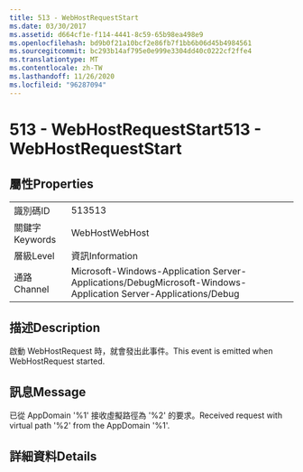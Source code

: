 ```yaml
---
title: 513 - WebHostRequestStart
ms.date: 03/30/2017
ms.assetid: d664cf1e-f114-4441-8c59-65b98ea498e9
ms.openlocfilehash: bd9b0f21a10bcf2e86fb7f1bb6b06d45b4984561
ms.sourcegitcommit: bc293b14af795e0e999e3304dd40c0222cf2ffe4
ms.translationtype: MT
ms.contentlocale: zh-TW
ms.lasthandoff: 11/26/2020
ms.locfileid: "96287094"
---
```

# <a name="513---webhostrequeststart"></a><span data-ttu-id="9072a-102">513 - WebHostRequestStart</span><span class="sxs-lookup"><span data-stu-id="9072a-102">513 - WebHostRequestStart</span></span>

## <a name="properties"></a><span data-ttu-id="9072a-103">屬性</span><span class="sxs-lookup"><span data-stu-id="9072a-103">Properties</span></span>  
  
|||  
|-|-|  
|<span data-ttu-id="9072a-104">識別碼</span><span class="sxs-lookup"><span data-stu-id="9072a-104">ID</span></span>|<span data-ttu-id="9072a-105">513</span><span class="sxs-lookup"><span data-stu-id="9072a-105">513</span></span>|  
|<span data-ttu-id="9072a-106">關鍵字</span><span class="sxs-lookup"><span data-stu-id="9072a-106">Keywords</span></span>|<span data-ttu-id="9072a-107">WebHost</span><span class="sxs-lookup"><span data-stu-id="9072a-107">WebHost</span></span>|  
|<span data-ttu-id="9072a-108">層級</span><span class="sxs-lookup"><span data-stu-id="9072a-108">Level</span></span>|<span data-ttu-id="9072a-109">資訊</span><span class="sxs-lookup"><span data-stu-id="9072a-109">Information</span></span>|  
|<span data-ttu-id="9072a-110">通路</span><span class="sxs-lookup"><span data-stu-id="9072a-110">Channel</span></span>|<span data-ttu-id="9072a-111">Microsoft-Windows-Application Server-Applications/Debug</span><span class="sxs-lookup"><span data-stu-id="9072a-111">Microsoft-Windows-Application Server-Applications/Debug</span></span>|  
  
## <a name="description"></a><span data-ttu-id="9072a-112">描述</span><span class="sxs-lookup"><span data-stu-id="9072a-112">Description</span></span>  

 <span data-ttu-id="9072a-113">啟動 WebHostRequest 時，就會發出此事件。</span><span class="sxs-lookup"><span data-stu-id="9072a-113">This event is emitted when WebHostRequest started.</span></span>  
  
## <a name="message"></a><span data-ttu-id="9072a-114">訊息</span><span class="sxs-lookup"><span data-stu-id="9072a-114">Message</span></span>  

 <span data-ttu-id="9072a-115">已從 AppDomain '%1' 接收虛擬路徑為 '%2' 的要求。</span><span class="sxs-lookup"><span data-stu-id="9072a-115">Received request with virtual path '%2' from the AppDomain '%1'.</span></span>  
  
## <a name="details"></a><span data-ttu-id="9072a-116">詳細資料</span><span class="sxs-lookup"><span data-stu-id="9072a-116">Details</span></span>
